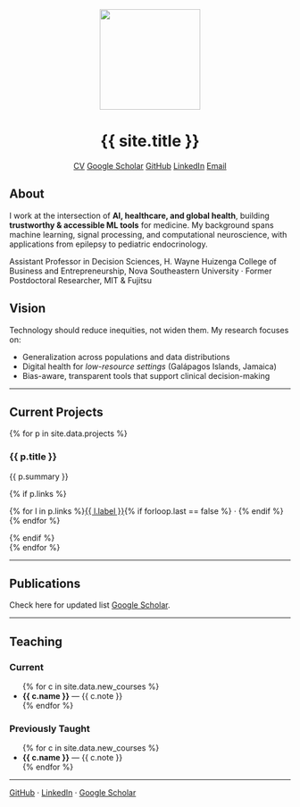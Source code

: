 <div class="hero" style="text-align:center">
  <img src="{{ site.author.avatar | relative_url }}" width="180">
  <h1>{{ site.title }}</h1>
  <div class="links">
    <a href="{{ site.profile_links.cv | relative_url }}" class="button">CV</a>
    <a href="{{ site.profile_links.scholar }}" target="_blank">Google Scholar</a>
    <a href="{{ site.profile_links.github }}" target="_blank">GitHub</a>
    <a href="{{ site.profile_links.linkedin }}" target="_blank">LinkedIn</a>
    <a href="{{ site.profile_links.email }}">Email</a>
  </div>
</div>

<div class="section">
  <h2>About</h2>
  <p>
    I work at the intersection of <strong>AI, healthcare, and global health</strong>, building
    <strong>trustworthy & accessible ML tools</strong> for medicine. My background spans
    machine learning, signal processing, and computational neuroscience, with applications
    from epilepsy to pediatric endocrinology.
  </p>
  <p class="small">
    Assistant Professor in Decision Sciences, H. Wayne Huizenga College of Business and Entrepreneurship, Nova Southeastern University · Former Postdoctoral Researcher, MIT & Fujitsu
  </p>
</div>

<div class="section">
  <h2>Vision</h2>
  <p>
    Technology should reduce inequities, not widen them. My research focuses on:
  </p>
  <ul>
    <li>Generalization across populations and data distributions</li>
    <li>Digital health for <em>low-resource settings</em> (Galápagos Islands, Jamaica)</li>
    <li>Bias-aware, transparent tools that support clinical decision-making</li>
  </ul>
</div>

<hr class="soft"/>

<div class="section">
  <h2>Current Projects</h2>
  {% for p in site.data.projects %}
    <div class="card">
      <h3>{{ p.title }}</h3>
      <p>{{ p.summary }}</p>
      {% if p.links %}
      <p class="small">
        {% for l in p.links %}<a href="{{ l.url }}" target="_blank">{{ l.label }}</a>{% if forloop.last == false %} · {% endif %}{% endfor %}
      </p>
      {% endif %}
    </div>
  {% endfor %}
</div>

<hr class="soft"/>

<div class="section">
  <h2>Publications</h2>
  <p class="small">Check here for updated list <a href="{{ site.profile_links.scholar }}" target="_blank">Google Scholar</a>.</p>
</div>

<hr class="soft"/>

<div class="section">
  <h2>Teaching</h2>
  <div class="card">
    <h3>Current</h3>
    <ul>
      {% for c in site.data.new_courses %}
        <li><strong>{{ c.name }}</strong> — {{ c.note }}</li>
      {% endfor %}
    </ul>
  </div>
  <div class="card">
    <h3>Previously Taught</h3>
    <ul>
      {% for c in site.data.new_courses %}
        <li><strong>{{ c.name }}</strong> — {{ c.note }}</li>
      {% endfor %}
    </ul>
  </div>
</div>

<hr class="soft"/>

<div class="section footer-links">
  <a href="{{ site.profile_links.github }}" target="_blank">GitHub</a>
  ·
  <a href="{{ site.profile_links.linkedin }}" target="_blank">LinkedIn</a>
  ·
  <a href="{{ site.profile_links.scholar }}" target="_blank">Google Scholar</a>
</div>
